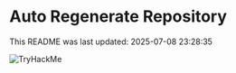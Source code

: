 # Auto Regenerate Repository

This README was last updated: 2025-07-08 23:28:35

 ![TryHackMe](https://tryhackme.com/badge/533634)